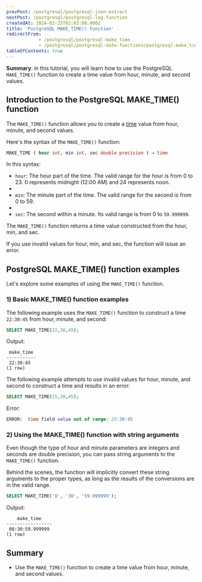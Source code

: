 ```yaml
---
prevPost: /postgresql/postgresql-json-extract
nextPost: /postgresql/postgresql-log-function
createdAt: 2024-03-25T02:03:00.000Z
title: 'PostgreSQL MAKE_TIME() Function'
redirectFrom:
            - /postgresql/postgresql-make_time 
            - /postgresql/postgresql-date-functions/postgresql-make_time
tableOfContents: true
---
```



**Summary**: in this tutorial, you will learn how to use the PostgreSQL `MAKE_TIME()` function to create a time value from hour, minute, and second values.

## Introduction to the PostgreSQL MAKE_TIME() function

The `MAKE_TIME()` function allows you to create a [time](/postgresql/postgresql-time) value from hour, minute, and second values.

Here's the syntax of the `MAKE_TIME()` function:

```sql
MAKE_TIME ( hour int, min int, sec double precision ) → time
```

In this syntax:

- `hour`: The hour part of the time. The valid range for the hour is from 0 to 23. 0 represents midnight (12:00 AM) and 24 represents noon.
-
- `min`: The minute part of the time. The valid range for the second is from 0 to 59.
-
- `sec`: The second within a minute. Its valid range is from 0 to `59.999999`.

The `MAKE_TIME()` function returns a time value constructed from the hour, min, and sec.

If you use invalid values for hour, min, and sec, the function will issue an error.

## PostgreSQL MAKE_TIME() function examples

Let's explore some examples of using the `MAKE_TIME()` function.

### 1) Basic MAKE_TIME() function examples

The following example uses the `MAKE_TIME()` function to construct a time `22:30:45` from hour, minute, and second:

```sql
SELECT MAKE_TIME(22,30,45);
```

Output:

```
 make_time
-----------
 22:30:45
(1 row)
```

The following example attempts to use invalid values for hour, minute, and second to construct a time and results in an error:

```sql
SELECT MAKE_TIME(25,30,45);
```

Error:

```sql
ERROR:  time field value out of range: 25:30:45
```

### 2) Using the MAKE_TIME() function with string arguments

Even though the type of hour and minute parameters are integers and seconds are double precision, you can pass string arguments to the `MAKE_TIME()` function.

Behind the scenes, the function will implicitly convert these string arguments to the proper types, as long as the results of the conversions are in the valid range.

```sql
SELECT MAKE_TIME('8', '30', '59.999999');
```

Output:

```
    make_time
-----------------
 08:30:59.999999
(1 row)
```

## Summary

- Use the `MAKE_TIME()` function to create a time value from hour, minute, and second values.
